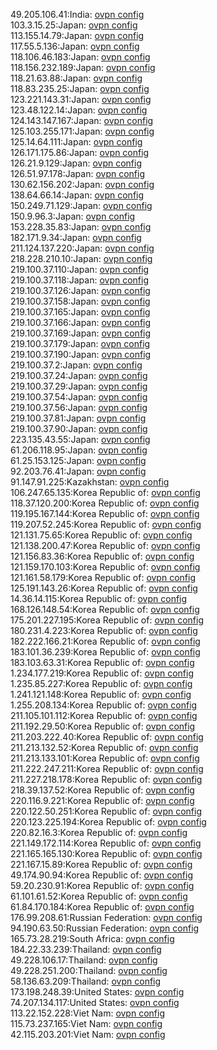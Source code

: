 49.205.106.41:India: [ovpn config](vpn/49_205_106_41.ovpn)  
103.3.15.25:Japan: [ovpn config](vpn/103_3_15_25.ovpn)  
113.155.14.79:Japan: [ovpn config](vpn/113_155_14_79.ovpn)  
117.55.5.136:Japan: [ovpn config](vpn/117_55_5_136.ovpn)  
118.106.46.183:Japan: [ovpn config](vpn/118_106_46_183.ovpn)  
118.156.232.189:Japan: [ovpn config](vpn/118_156_232_189.ovpn)  
118.21.63.88:Japan: [ovpn config](vpn/118_21_63_88.ovpn)  
118.83.235.25:Japan: [ovpn config](vpn/118_83_235_25.ovpn)  
123.221.143.31:Japan: [ovpn config](vpn/123_221_143_31.ovpn)  
123.48.122.14:Japan: [ovpn config](vpn/123_48_122_14.ovpn)  
124.143.147.167:Japan: [ovpn config](vpn/124_143_147_167.ovpn)  
125.103.255.171:Japan: [ovpn config](vpn/125_103_255_171.ovpn)  
125.14.64.111:Japan: [ovpn config](vpn/125_14_64_111.ovpn)  
126.171.175.86:Japan: [ovpn config](vpn/126_171_175_86.ovpn)  
126.21.9.129:Japan: [ovpn config](vpn/126_21_9_129.ovpn)  
126.51.97.178:Japan: [ovpn config](vpn/126_51_97_178.ovpn)  
130.62.156.202:Japan: [ovpn config](vpn/130_62_156_202.ovpn)  
138.64.66.14:Japan: [ovpn config](vpn/138_64_66_14.ovpn)  
150.249.71.129:Japan: [ovpn config](vpn/150_249_71_129.ovpn)  
150.9.96.3:Japan: [ovpn config](vpn/150_9_96_3.ovpn)  
153.228.35.83:Japan: [ovpn config](vpn/153_228_35_83.ovpn)  
182.171.9.34:Japan: [ovpn config](vpn/182_171_9_34.ovpn)  
211.124.137.220:Japan: [ovpn config](vpn/211_124_137_220.ovpn)  
218.228.210.10:Japan: [ovpn config](vpn/218_228_210_10.ovpn)  
219.100.37.110:Japan: [ovpn config](vpn/219_100_37_110.ovpn)  
219.100.37.118:Japan: [ovpn config](vpn/219_100_37_118.ovpn)  
219.100.37.126:Japan: [ovpn config](vpn/219_100_37_126.ovpn)  
219.100.37.158:Japan: [ovpn config](vpn/219_100_37_158.ovpn)  
219.100.37.165:Japan: [ovpn config](vpn/219_100_37_165.ovpn)  
219.100.37.166:Japan: [ovpn config](vpn/219_100_37_166.ovpn)  
219.100.37.169:Japan: [ovpn config](vpn/219_100_37_169.ovpn)  
219.100.37.179:Japan: [ovpn config](vpn/219_100_37_179.ovpn)  
219.100.37.190:Japan: [ovpn config](vpn/219_100_37_190.ovpn)  
219.100.37.2:Japan: [ovpn config](vpn/219_100_37_2.ovpn)  
219.100.37.24:Japan: [ovpn config](vpn/219_100_37_24.ovpn)  
219.100.37.29:Japan: [ovpn config](vpn/219_100_37_29.ovpn)  
219.100.37.54:Japan: [ovpn config](vpn/219_100_37_54.ovpn)  
219.100.37.56:Japan: [ovpn config](vpn/219_100_37_56.ovpn)  
219.100.37.81:Japan: [ovpn config](vpn/219_100_37_81.ovpn)  
219.100.37.90:Japan: [ovpn config](vpn/219_100_37_90.ovpn)  
223.135.43.55:Japan: [ovpn config](vpn/223_135_43_55.ovpn)  
61.206.118.95:Japan: [ovpn config](vpn/61_206_118_95.ovpn)  
61.25.153.125:Japan: [ovpn config](vpn/61_25_153_125.ovpn)  
92.203.76.41:Japan: [ovpn config](vpn/92_203_76_41.ovpn)  
91.147.91.225:Kazakhstan: [ovpn config](vpn/91_147_91_225.ovpn)  
106.247.65.135:Korea Republic of: [ovpn config](vpn/106_247_65_135.ovpn)  
118.37.120.200:Korea Republic of: [ovpn config](vpn/118_37_120_200.ovpn)  
119.195.167.144:Korea Republic of: [ovpn config](vpn/119_195_167_144.ovpn)  
119.207.52.245:Korea Republic of: [ovpn config](vpn/119_207_52_245.ovpn)  
121.131.75.65:Korea Republic of: [ovpn config](vpn/121_131_75_65.ovpn)  
121.138.200.47:Korea Republic of: [ovpn config](vpn/121_138_200_47.ovpn)  
121.156.83.36:Korea Republic of: [ovpn config](vpn/121_156_83_36.ovpn)  
121.159.170.103:Korea Republic of: [ovpn config](vpn/121_159_170_103.ovpn)  
121.161.58.179:Korea Republic of: [ovpn config](vpn/121_161_58_179.ovpn)  
125.191.143.26:Korea Republic of: [ovpn config](vpn/125_191_143_26.ovpn)  
14.36.14.115:Korea Republic of: [ovpn config](vpn/14_36_14_115.ovpn)  
168.126.148.54:Korea Republic of: [ovpn config](vpn/168_126_148_54.ovpn)  
175.201.227.195:Korea Republic of: [ovpn config](vpn/175_201_227_195.ovpn)  
180.231.4.223:Korea Republic of: [ovpn config](vpn/180_231_4_223.ovpn)  
182.222.166.21:Korea Republic of: [ovpn config](vpn/182_222_166_21.ovpn)  
183.101.36.239:Korea Republic of: [ovpn config](vpn/183_101_36_239.ovpn)  
183.103.63.31:Korea Republic of: [ovpn config](vpn/183_103_63_31.ovpn)  
1.234.177.219:Korea Republic of: [ovpn config](vpn/1_234_177_219.ovpn)  
1.235.85.227:Korea Republic of: [ovpn config](vpn/1_235_85_227.ovpn)  
1.241.121.148:Korea Republic of: [ovpn config](vpn/1_241_121_148.ovpn)  
1.255.208.134:Korea Republic of: [ovpn config](vpn/1_255_208_134.ovpn)  
211.105.101.112:Korea Republic of: [ovpn config](vpn/211_105_101_112.ovpn)  
211.192.29.50:Korea Republic of: [ovpn config](vpn/211_192_29_50.ovpn)  
211.203.222.40:Korea Republic of: [ovpn config](vpn/211_203_222_40.ovpn)  
211.213.132.52:Korea Republic of: [ovpn config](vpn/211_213_132_52.ovpn)  
211.213.133.101:Korea Republic of: [ovpn config](vpn/211_213_133_101.ovpn)  
211.222.247.211:Korea Republic of: [ovpn config](vpn/211_222_247_211.ovpn)  
211.227.218.178:Korea Republic of: [ovpn config](vpn/211_227_218_178.ovpn)  
218.39.137.52:Korea Republic of: [ovpn config](vpn/218_39_137_52.ovpn)  
220.116.9.221:Korea Republic of: [ovpn config](vpn/220_116_9_221.ovpn)  
220.122.50.251:Korea Republic of: [ovpn config](vpn/220_122_50_251.ovpn)  
220.123.225.194:Korea Republic of: [ovpn config](vpn/220_123_225_194.ovpn)  
220.82.16.3:Korea Republic of: [ovpn config](vpn/220_82_16_3.ovpn)  
221.149.172.114:Korea Republic of: [ovpn config](vpn/221_149_172_114.ovpn)  
221.165.165.130:Korea Republic of: [ovpn config](vpn/221_165_165_130.ovpn)  
221.167.15.89:Korea Republic of: [ovpn config](vpn/221_167_15_89.ovpn)  
49.174.90.94:Korea Republic of: [ovpn config](vpn/49_174_90_94.ovpn)  
59.20.230.91:Korea Republic of: [ovpn config](vpn/59_20_230_91.ovpn)  
61.101.61.52:Korea Republic of: [ovpn config](vpn/61_101_61_52.ovpn)  
61.84.170.184:Korea Republic of: [ovpn config](vpn/61_84_170_184.ovpn)  
176.99.208.61:Russian Federation: [ovpn config](vpn/176_99_208_61.ovpn)  
94.190.63.50:Russian Federation: [ovpn config](vpn/94_190_63_50.ovpn)  
165.73.28.219:South Africa: [ovpn config](vpn/165_73_28_219.ovpn)  
184.22.33.239:Thailand: [ovpn config](vpn/184_22_33_239.ovpn)  
49.228.106.17:Thailand: [ovpn config](vpn/49_228_106_17.ovpn)  
49.228.251.200:Thailand: [ovpn config](vpn/49_228_251_200.ovpn)  
58.136.63.209:Thailand: [ovpn config](vpn/58_136_63_209.ovpn)  
173.198.248.39:United States: [ovpn config](vpn/173_198_248_39.ovpn)  
74.207.134.117:United States: [ovpn config](vpn/74_207_134_117.ovpn)  
113.22.152.228:Viet Nam: [ovpn config](vpn/113_22_152_228.ovpn)  
115.73.237.165:Viet Nam: [ovpn config](vpn/115_73_237_165.ovpn)  
42.115.203.201:Viet Nam: [ovpn config](vpn/42_115_203_201.ovpn)  
